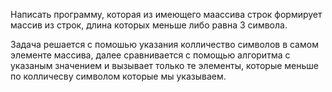 Написать программу, которая из имеющего маассива строк формирует массив из строк, длина которых меньше либо равна 3 символа.

Задача решается с помошью указания колличество символов в самом элементе массива, далее сравнивается с помощью алгоритма с указаным значением и вызывает только
те элементы, которые меньше по колличесву символом которые мы указываем.
